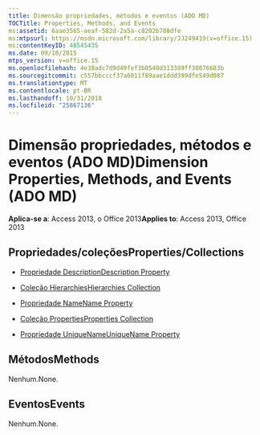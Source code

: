 ```yaml
---
title: Dimensão propriedades, métodos e eventos (ADO MD)
TOCTitle: Properties, Methods, and Events
ms:assetid: 6aae3565-aeaf-582d-2a5a-c8202b788dfe
ms:mtpsurl: https://msdn.microsoft.com/library/JJ249419(v=office.15)
ms:contentKeyID: 48545435
ms.date: 09/18/2015
mtps_version: v=office.15
ms.openlocfilehash: 4e38adc7d9d49fef3b0540d313389ff30876683b
ms.sourcegitcommit: c557bbcccf37a6011f89aae1ddd399dfe549d087
ms.translationtype: MT
ms.contentlocale: pt-BR
ms.lasthandoff: 10/31/2018
ms.locfileid: "25867136"
---
```

# <a name="dimension-properties-methods-and-events-ado-md"></a><span data-ttu-id="af0fb-102">Dimensão propriedades, métodos e eventos (ADO MD)</span><span class="sxs-lookup"><span data-stu-id="af0fb-102">Dimension Properties, Methods, and Events (ADO MD)</span></span>


<span data-ttu-id="af0fb-103">**Aplica-se a**: Access 2013, o Office 2013</span><span class="sxs-lookup"><span data-stu-id="af0fb-103">**Applies to**: Access 2013, Office 2013</span></span>


## <a name="propertiescollections"></a><span data-ttu-id="af0fb-104">Propriedades/coleções</span><span class="sxs-lookup"><span data-stu-id="af0fb-104">Properties/Collections</span></span>

- [<span data-ttu-id="af0fb-105">Propriedade Description</span><span class="sxs-lookup"><span data-stu-id="af0fb-105">Description Property</span></span>](description-property-ado-md.md)

- [<span data-ttu-id="af0fb-106">Coleção Hierarchies</span><span class="sxs-lookup"><span data-stu-id="af0fb-106">Hierarchies Collection</span></span>](hierarchies-collection-ado-md.md)

- [<span data-ttu-id="af0fb-107">Propriedade Name</span><span class="sxs-lookup"><span data-stu-id="af0fb-107">Name Property</span></span>](name-property-ado-md.md)

- [<span data-ttu-id="af0fb-108">Coleção Properties</span><span class="sxs-lookup"><span data-stu-id="af0fb-108">Properties Collection</span></span>](properties-collection-ado.md)

- [<span data-ttu-id="af0fb-109">Propriedade UniqueName</span><span class="sxs-lookup"><span data-stu-id="af0fb-109">UniqueName Property</span></span>](uniquename-property-ado-md.md)

## <a name="methods"></a><span data-ttu-id="af0fb-110">Métodos</span><span class="sxs-lookup"><span data-stu-id="af0fb-110">Methods</span></span>

<span data-ttu-id="af0fb-111">Nenhum.</span><span class="sxs-lookup"><span data-stu-id="af0fb-111">None.</span></span>

## <a name="events"></a><span data-ttu-id="af0fb-112">Eventos</span><span class="sxs-lookup"><span data-stu-id="af0fb-112">Events</span></span>

<span data-ttu-id="af0fb-113">Nenhum.</span><span class="sxs-lookup"><span data-stu-id="af0fb-113">None.</span></span>

